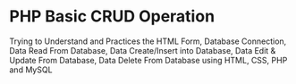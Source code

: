 PHP Basic CRUD Operation
======

Trying to Understand and Practices the HTML Form, Database Connection, Data Read From Database, Data Create/Insert into Database, Data Edit & Update From Database, Data Delete From Database using HTML, CSS, PHP and MySQL